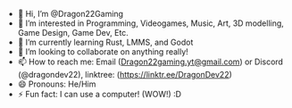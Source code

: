 - 👋 Hi, I’m @Dragon22Gaming
- 👀 I’m interested in Programming, Videogames, Music, Art, 3D modelling, Game Design, Game Dev, Etc.
- 🌱 I’m currently learning Rust, LMMS, and Godot
- 💞️ I’m looking to collaborate on anything really!
- 📫 How to reach me: Email (Dragon22gaming.yt@gmail.com) or Discord (@dragondev22), linktree: (https://linktr.ee/DragonDev22)
- 😄 Pronouns: He/Him
- ⚡ Fun fact: I can use a computer! (WOW!)
:D
<!---
Dragon22Gaming/Dragon22Gaming is a ✨ special ✨ repository because its `README.md` (this file) appears on your GitHub profile.
You can click the Preview link to take a look at your changes.
--->

